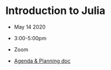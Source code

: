 # Introduction to Julia
- May  14 2020
- 3:00-5:00pm
- Zoom

- [Agenda & Planning doc](https://docs.google.com/document/d/1cLPfkBuehaJv-Qf1_R5CagJzYP1vSn7gveLxRlX6O9E/edit)
